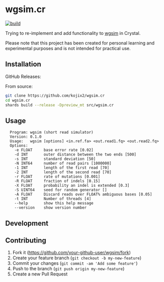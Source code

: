 # wgsim.cr

[![build](https://github.com/kojix2/wgsim.cr/actions/workflows/build.yml/badge.svg)](https://github.com/kojix2/wgsim.cr/actions/workflows/build.yml)

Trying to re-implement and add functionality to [wgsim](https://github.com/lh3/wgsim) in Crystal.

Please note that this project has been created for personal learning and experimental purposes and is not intended for practical use.

## Installation

GitHub Releases:

From source:

```sh
git clone https://github.com/kojix2/wgsim.cr
cd wgsim.cr
shards build --release -Dpreview_mt src/wgsim.cr
```

## Usage

```
  Program: wgsim (short read simulator)
  Version: 0.1.0
  Usage:   wgsim [options] <in.ref.fa> <out.read1.fq> <out.read2.fq>
  Options:
    -e FLOAT     base error rate [0.02]
    -d INT       outer distance between the two ends [500]
    -s INT       standard deviation [50]
    -N INT64     number of read pairs [1000000]
    -1 INT       length of the first read [70]
    -2 INT       length of the second read [70]
    -r FLOAT     rate of mutations [0.001]
    -R FLOAT     fraction of indels [0.15]
    -X FLOAT     probability an indel is extended [0.3]
    -S UINT64    seed for random generator []
    -A FLOAT     Discard reads over FLOAT% ambiguous bases [0.05]
    -t INT       Number of threads [4]
    --help       show this help message
    --version    show version number
```

## Development

## Contributing

1. Fork it (<https://github.com/your-github-user/wgsim/fork>)
2. Create your feature branch (`git checkout -b my-new-feature`)
3. Commit your changes (`git commit -am 'Add some feature'`)
4. Push to the branch (`git push origin my-new-feature`)
5. Create a new Pull Request
